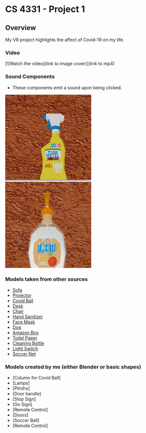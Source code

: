 # CS 4331 - Project 1

## Overview

My VR project highlights the affect of Covid-19 on my life.

### Video

[![Watch the video](link to image cover)](link to mp4)

### Sound Components

- These components emit a sound upon being clicked.

![Spray Bottle](images/sprayBottle.png)
![Hand Sanitizer](images/handSanitizer.png)

### Models taken from other sources

- [Sofa](https://poly.google.com/view/7Q_Ab2HLll1)
- [Projector](https://poly.google.com/view/4oVHZbDvwV8)
- [Covid Ball](https://sketchfab.com/3d-models/coronavirus-covid-19-virus-991102145c294fe4b633faecc23f3799)
- [Desk](https://sketchfab.com/3d-models/low-poly-gaming-desk-6f1bc394de704e488d44e77134f23993)
- [Chair](https://sketchfab.com/3d-models/boutique-office-chair-black-205890-ad9904fb0cf64297b10feea31faae21e)
- [Hand Sanitizer](https://poly.google.com/view/8vVKgLRyRYe)
- [Face Mask](https://poly.google.com/view/8ABOEoG76Z6)
- [Dog](https://sketchfab.com/3d-models/dog-5e62ac5714aa44eda8b38adca4a9641b)
- [Amazon Box](https://sketchfab.com/3d-models/amazon-prime-shipping-box-0641e66ea33c415694cf84f786178960)
- [Toilet Paper](https://poly.google.com/view/3fTwIG4NTg3)
- [Cleaning Bottle](https://poly.google.com/view/bnAE4wYavQQ)
- [Light Switch](https://poly.google.com/view/drzI0Tg_uKT)
- [Soccer Net](https://poly.google.com/view/590FRI8s976)

### Models created by me (either Blender or basic shapes)

- [Column for Covid Ball]
- [Lamps]
- [Plinths]
- [Door handle]
- [Stop Sign]
- [Go Sign]
- [Remote Control]
- [Doors]
- [Soccer Ball]
- [Remote Control]
